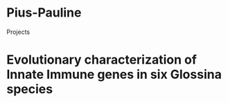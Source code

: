 # Pius-Pauline
Projects
<h1>Evolutionary characterization of Innate Immune genes in six Glossina species </h1>
